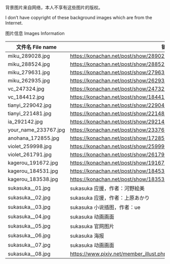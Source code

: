 背景图片来自网络，本人不享有这些图片的版权。

I don’t have copyright of these background images which are from the Internet.

图片信息 Images Information

| 文件名 File name     | 链接 Link / 来源 Source                                      |
| -------------------- | ------------------------------------------------------------ |
| miku_289028.jpg      | https://konachan.net/post/show/289028/animal-cat-clouds-hatsune_miku-long_hair-scenic-sk |
| miku_288524.jpg      | https://konachan.net/post/show/288524/animal-bottle_miku-fish-hatsune_miku-school_unifor |
| miku_279631.jpg      | https://konachan.net/post/show/279631/flowers-green_eyes-green_hair-hatsune_miku-long_ha |
| miku_262935.jpg      | https://konachan.net/post/show/262935/blush-bow-cherry_blossoms-dress-flowers-garter-gra |
| vc_247324.jpg        | https://konachan.net/post/show/247324/2girls-brown_eyes-brown_hair-butterfly-clouble-clo |
| vc_184412.jpg        | https://konachan.net/post/show/184412/2girls-braids-brown_eyes-brown_hair-dress-feng_you |
| tianyi_229042.jpg    | https://konachan.net/post/show/229042/luo_tianyi-vocaloid-vocaloid_china-yyb |
| tianyi_221481.jpg    | https://konachan.net/post/show/221481/luo_tianyi-tagme_-artist-vocaloid-vocaloid_china |
| ia_292142.jpg        | https://konachan.net/post/show/292142/blue_eyes-haru_aki-ia-long_hair-pink_hair-skirt-th |
| your_name_233767.jpg | https://konachan.net/post/show/233767/black_hair-blue_eyes-brown_eyes-building-hoodie-ki |
| anohana_172855.jpg   | https://konachan.net/post/show/172855/ano_hi_mita_hana_no_namae_wo_bokutachi_wa_mada_shi |
| violet_259998.jpg    | https://konachan.net/post/show/259998/2girls-animal-aqua_eyes-bird-blonde_hair-braids-bu |
| violet_261791.jpg    | https://konachan.net/post/show/261791/animal-bird-blonde_hair-blue_eyes-dress-flowers-lo |
| kagerou_191672.jpg   | https://konachan.net/post/show/191672/brown_hair-kagerou_project-kent-red_eyes-scarf-sch |
| kagerou_184531.jpg   | https://konachan.net/post/show/184531/blush-brown_hair-flywinga7-kagerou_project-long_ha |
| kagerou_183538.jpg   | https://konachan.net/post/show/183538/kagerou_project-kisaragi_shintaro-scarf-school_uni |
| sukasuka__01.jpg     | sukasuka 应援，作者：河野絵美                                |
| sukasuka__02.jpg     | sukasuka 应援，作者：上原あかり                              |
| sukasuka__03.jpg     | sukasuka 小说插图，作者：ue                                  |
| sukasuka__04.jpg     | sukasuka 动画画面                                            |
| sukasuka__05.jpg     | sukasuka 官网图片                                            |
| sukasuka__06.jpg     | sukasuka 海报                                                |
| sukasuka__07.jpg     | sukasuka 动画画面                                            |
| sukasuka__08.jpg     | https://www.pixiv.net/member_illust.php?mode=medium&illust_id=47769818 |

